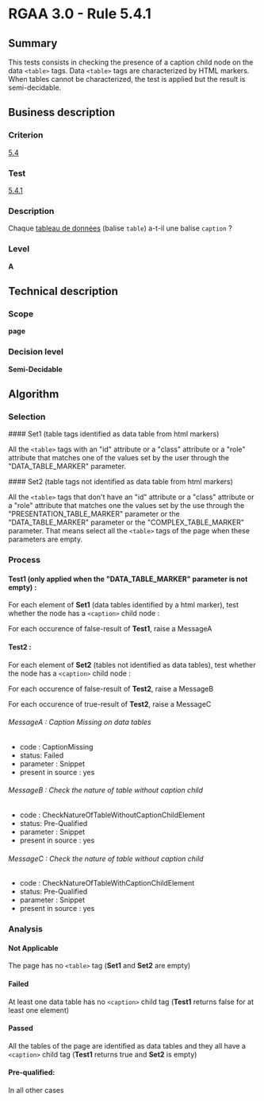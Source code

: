 # RGAA 3.0 -  Rule 5.4.1

## Summary

This tests consists in checking the presence of a caption child node on the data `<table>` tags. Data `<table>` tags are characterized by HTML markers. When tables cannot be characterized, the test  is applied but the result is semi-decidable.

## Business description

### Criterion

[5.4](http://references.modernisation.gouv.fr/referentiel-technique-0#crit-5-4)

### Test

[5.4.1](http://references.modernisation.gouv.fr/referentiel-technique-0#test-5-4-1)

### Description

Chaque <a href="http://references.modernisation.gouv.fr/referentiel-technique-0#mTabDonnee">tableau de donn&eacute;es</a> (balise `table`) a-t-il une balise `caption` ?

### Level

**A**

## Technical description

### Scope

**page**

### Decision level

**Semi-Decidable**

## Algorithm

### Selection

#### Set1 (table tags identified as data table from html markers)

All the `<table>` tags with an "id" attribute or a "class" attribute or a
"role" attribute that matches one of the values set by the user through
the "DATA_TABLE_MARKER" parameter.

#### Set2 (table tags not identified as data table from html markers)

All the `<table>` tags that don't have an "id" attribute or a "class"
attribute or a "role" attribute that matches one the values set by the
use through the "PRESENTATION_TABLE_MARKER" parameter or the
"DATA_TABLE_MARKER" parameter or the "COMPLEX_TABLE_MARKER" parameter. That means select all the `<table>` tags of
the page when these parameters are empty.

### Process

#### Test1 (only applied when the "DATA_TABLE_MARKER" parameter is not empty) :

For each element of **Set1** (data tables identified by a html marker), test whether the node has a `<caption>` child node :

For each occurence of false-result of **Test1**, raise a MessageA

#### Test2 :

For each element of **Set2** (tables not identified as data tables), test whether the node has a `<caption>` child node :

For each occurence of false-result of **Test2**, raise a MessageB

For each occurence of true-result of **Test2**, raise a MessageC

###### MessageA : Caption Missing on data tables

-   code : CaptionMissing
-   status: Failed
-   parameter : Snippet
-   present in source : yes

###### MessageB : Check the nature of table without caption child

-   code : CheckNatureOfTableWithoutCaptionChildElement
-   status: Pre-Qualified
-   parameter : Snippet
-   present in source : yes

###### MessageC : Check the nature of table without caption child

-   code : CheckNatureOfTableWithCaptionChildElement
-   status: Pre-Qualified
-   parameter : Snippet
-   present in source : yes

### Analysis

#### Not Applicable

The page has no `<table>` tag (**Set1** and **Set2** are empty)

#### Failed

At least one data table has no `<caption>` child tag (**Test1** returns false for at least one element)

#### Passed

All the tables of the page are identified as data tables and they all have a `<caption>` child tag (**Test1** returns true and **Set2** is empty)

#### Pre-qualified:

In all other cases

